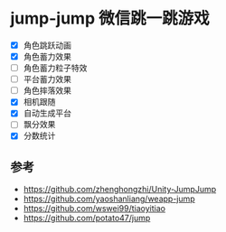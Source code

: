 # jump-jump 微信跳一跳游戏
- [x] 角色跳跃动画
- [x] 角色蓄力效果
- [ ] 角色蓄力粒子特效
- [ ] 平台蓄力效果
- [ ] 角色摔落效果
- [x] 相机跟随
- [x] 自动生成平台
- [ ] 飘分效果
- [x] 分数统计

## 参考
- https://github.com/zhenghongzhi/Unity-JumpJump
- https://github.com/yaoshanliang/weapp-jump
- https://github.com/wswei99/tiaoyitiao
- https://github.com/potato47/jump